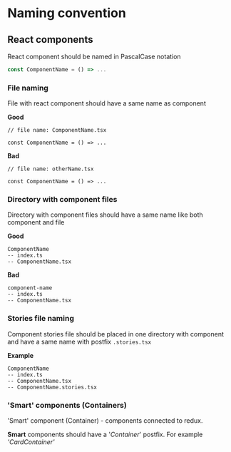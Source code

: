 # Naming convention

## React components

React component should be named in PascalCase notation

```jsx
const ComponentName = () => ...
```

### File naming
File with react component should have a same name as component

**Good**

```tsx
// file name: ComponentName.tsx

const ComponentName = () => ...
```

**Bad**

```tsx
// file name: otherName.tsx

const ComponentName = () => ...
```
### Directory with component files

Directory with component files should have a same name like both component and file

**Good**

```
ComponentName
-- index.ts
-- ComponentName.tsx
```

**Bad**

```
component-name
-- index.ts
-- ComponentName.tsx
```

### Stories file naming

Component stories file should be placed in one directory with component and have a same name with postfix `.stories.tsx`

**Example**

```
ComponentName
-- index.ts
-- ComponentName.tsx
-- ComponentName.stories.tsx
```

### 'Smart' components (Containers)

'Smart' component (Container) - components connected to redux.

**Smart** components should have a '_Container_' postfix. For example
_'CardContainer'_

